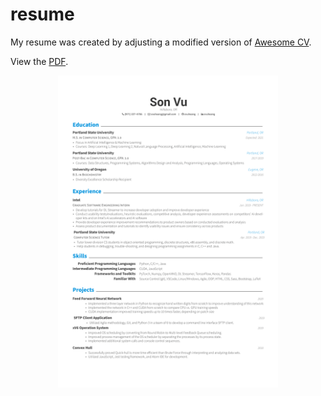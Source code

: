 # resume
My resume was created by adjusting a modified version of [Awesome CV](https://github.com/junhaodong/resume).

View the [PDF](https://raw.githubusercontent.com/Zeiloz/resume/master/resume.pdf).

<div align="center">
  <img alt="Résumé" src="https://raw.githubusercontent.com/Zeiloz/resume/master/resume.png" width="70%" />
</div>
